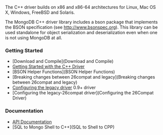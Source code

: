 The C++ driver builds on x86 and x86-64 architectures for Linux, Mac OS X, Windows, FreeBSD and Solaris.

The MongoDB C++ driver library includes a bson package that implements the BSON specification (see http://www.bsonspec.org). This library can be used standalone for object serialization and deserialization even when one is not using MongoDB at all.

### Getting Started
 - [Download and Compile](Download and Compile)
 - [Getting Started with the C++ Driver](Tutorial)
 - [BSON Helper Functions](BSON Helper Functions)
 - [Breaking changes between 26compat and legacy](Breaking changes between 26compat and legacy)
 - [Configuring the legacy driver](Configuring-the-Legacy-Driver) 0.9+ driver
 - [Configuring the legacy-26compat driver](Configuring the 26Compat Driver)

### Documentation
 - [API Documentation](http://api.mongodb.org/cxx/)
 - [SQL to Mongo Shell to C++](SQL to Shell to CPP)